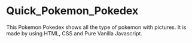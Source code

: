 # Quick_Pokemon_Pokedex
This Pokemon Pokedex shows all the type of pokemon with pictures. It is made by using HTML, CSS and Pure Vanilla Javascript.
